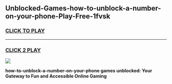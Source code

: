 
## Unblocked-Games-how-to-unblock-a-number-on-your-phone-Play-Free-1fvsk
<h3>
<a href="https://premium76.site?title=how-to-unblock-a-number-on-your-phone&ref=18A1">CLICK TO PLAY</a></h3>
<hr>

<h3>
<a href="https://premium76.site?title=how-to-unblock-a-number-on-your-phone&ref=18A1">CLICK 2 PLAY</a>
  
</h3>

<a href="https://premium76.site?title=how-to-unblock-a-number-on-your-phone&ref=18A1"><img src="https://clearcache.store/games.png"></a>


**how-to-unblock-a-number-on-your-phone games unblocked: Your Gateway to Fun and Accessible Online Gaming**

